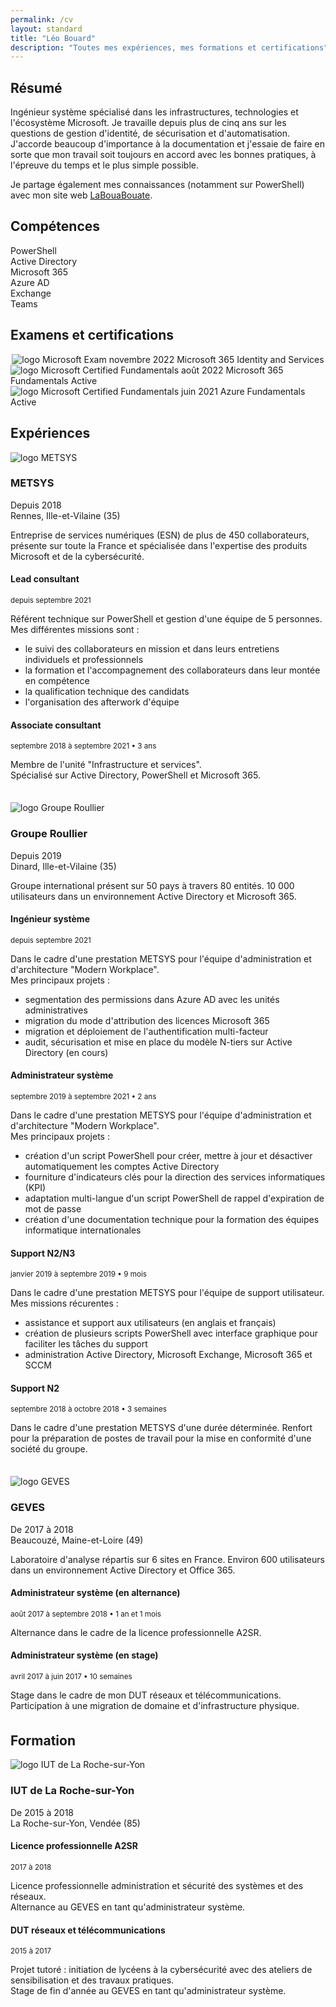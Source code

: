 ```yaml
---
permalink: /cv
layout: standard
title: "Léo Bouard"
description: "Toutes mes expériences, mes formations et certifications"
---
```


## Résumé

Ingénieur système spécialisé dans les infrastructures, technologies et l'écosystème Microsoft. Je travaille depuis plus de cinq ans sur les questions de gestion d'identité, de sécurisation et d'automatisation. J'accorde beaucoup d'importance à la documentation et j'essaie de faire en sorte que mon travail soit toujours en accord avec les bonnes pratiques, à l'épreuve du temps et le plus simple possible.

Je partage également mes connaissances (notamment sur PowerShell) avec mon site web [LaBouaBouate](https://www.labouabouate.fr).

## Compétences

<div class="skills">
    <div class="skill">
        <span>PowerShell</span>
        <div class="progressBar">
            <div class="progressBarContent" style="width: 90%;"></div>
        </div>
    </div>
    <div class="skill">
        <span>Active Directory</span>
        <div class="progressBar">
            <div class="progressBarContent" style="width: 80%;"></div>
        </div>
    </div>
    <div class="skill">
        <span>Microsoft 365</span>
        <div class="progressBar">
            <div class="progressBarContent" style="width: 80%;"></div>
        </div>
    </div>
    <div class="skill">
        <span>Azure AD</span>
        <div class="progressBar">
            <div class="progressBarContent" style="width: 70%;"></div>
        </div>
    </div>
    <div class="skill">
        <span>Exchange</span>
        <div class="progressBar">
            <div class="progressBarContent" style="width: 60%;"></div>
        </div>
    </div>
    <div class="skill">
        <span>Teams</span>
        <div class="progressBar">
            <div class="progressBarContent" style="width: 50%;"></div>
        </div>
    </div>
</div>

## Examens et certifications

<div style="display: flex; justify-content: center; flex-wrap: wrap;">
    <div class="certification">
        <img src="/assets/images/certification-exam.svg" alt="logo Microsoft Exam">
        <span class="certifDate">novembre 2022</span>
        <span class="certifTitle">Microsoft 365 Identity and Services</span>
    </div>
    <div class="certification">
        <img src="/assets/images/microsoft-certified-fundamentals-badge.svg" alt="logo Microsoft Certified Fundamentals">
        <span class="certifDate">août 2022</span>
        <span class="certifTitle">Microsoft 365 Fundamentals</span>
        <span class="certifStatus">
            <span class="active">Active</span>
        </span>
    </div>
    <div class="certification">
        <img src="/assets/images/microsoft-certified-fundamentals-badge.svg" alt="logo Microsoft Certified Fundamentals">
        <span class="certifDate">juin 2021</span>
        <span class="certifTitle">Azure Fundamentals</span>
        <span class="certifStatus">
            <span class="active">Active</span>
        </span>
    </div>
</div>

## Expériences

<div style="display: block;">
    <!-- METSYS -->
    <div id="div-metsys" style="margin-bottom: 35px;">
        <div class="enterprise">
            <div>
                <img src="/assets/images/metsys.jpg" alt="logo METSYS">
            </div>
            <div>
                <h3>METSYS</h3>
                <span>Depuis 2018</span><br>
                <span>Rennes, Ille-et-Vilaine (35)</span>
            </div>
        </div>
        <div>
            <p>Entreprise de services numériques (ESN) de plus de 450 collaborateurs, présente sur toute la France et spécialisée dans l'expertise des produits Microsoft et de la cybersécurité.</p>
        </div>
        <div class="experience">
            <h4>Lead consultant</h4>
            <small>depuis septembre 2021</small>
            <p>Référent technique sur PowerShell et gestion d'une équipe de 5 personnes.<br>Mes différentes missions sont :
            <ul>
                <li>le suivi des collaborateurs en mission et dans leurs entretiens individuels et professionnels</li>
                <li>la formation et l'accompagnement des collaborateurs dans leur montée en compétence</li>
                <li>la qualification technique des candidats</li>
                <li>l'organisation des afterwork d'équipe</li>
            </ul></p>
        </div>
        <div class="experience">
            <h4>Associate consultant</h4>
            <small>septembre 2018 à septembre 2021 • 3 ans</small>
            <p>Membre de l'unité "Infrastructure et services".<br>Spécialisé sur Active Directory, PowerShell et Microsoft 365.</p>
        </div>
    </div>
    <!-- Groupe ROULLIER -->
    <div id="div-groupe-roullier" style="margin-bottom: 35px;">
        <div class="enterprise">
            <div>
                <img src="/assets/images/groupe-roullier.jpg" alt="logo Groupe Roullier">
            </div>
            <div>
                <h3>Groupe Roullier</h3>
                <span>Depuis 2019</span><br>
                <span>Dinard, Ille-et-Vilaine (35)</span>
            </div>
        </div>
        <div>
            <p>Groupe international présent sur 50 pays à travers 80 entités. 10 000 utilisateurs dans un environnement Active Directory et Microsoft 365.</p>
        </div>
        <div class="experience">
            <h4>Ingénieur système</h4>
            <small>depuis septembre 2021</small>
            <p>Dans le cadre d'une prestation METSYS pour l'équipe d'administration et d'architecture "Modern Workplace".<br>Mes principaux projets :
            <ul>
                <li>segmentation des permissions dans Azure AD avec les unités administratives</li>
                <li>migration du mode d'attribution des licences Microsoft 365</li>
                <li>migration et déploiement de l'authentification multi-facteur</li>
                <li>audit, sécurisation et mise en place du modèle N-tiers sur Active Directory (en cours)</li>
            </ul></p>
        </div>
        <div class="experience">
            <h4>Administrateur système</h4>
            <small>septembre 2019 à septembre 2021 • 2 ans</small>
            <p>Dans le cadre d'une prestation METSYS pour l'équipe d'administration et d'architecture "Modern Workplace".<br>Mes principaux projets :
            <ul>
                <li>création d'un script PowerShell pour créer, mettre à jour et désactiver automatiquement les comptes Active Directory</li>
                <li>fourniture d'indicateurs clés pour la direction des services informatiques (KPI)</li>
                <li>adaptation multi-langue d'un script PowerShell de rappel d'expiration de mot de passe</li>
                <li>création d'une documentation technique pour la formation des équipes informatique internationales</li>
            </ul></p>
        </div>
        <div class="experience">
            <h4>Support N2/N3</h4>
            <small>janvier 2019 à septembre 2019 • 9 mois</small>
            <p>Dans le cadre d'une prestation METSYS pour l'équipe de support utilisateur.<br>Mes missions récurentes :
            <ul>
                <li>assistance et support aux utilisateurs (en anglais et français)</li>
                <li>création de plusieurs scripts PowerShell avec interface graphique pour faciliter les tâches du support</li>
                <li>administration Active Directory, Microsoft Exchange, Microsoft 365 et SCCM</li>
            </ul></p>
        </div>
        <div class="experience">
            <h4>Support N2</h4>
            <small>septembre 2018 à octobre 2018 • 3 semaines</small>
            <p>Dans le cadre d'une prestation METSYS d'une durée déterminée. Renfort pour la préparation de postes de travail pour la mise en conformité d'une société du groupe.</p>
        </div>
    </div>
    <!-- GEVES -->
    <div id="div-geves" style="margin-bottom: 35px;">
        <div class="enterprise">
            <div>
                <img src="/assets/images/geves.jpg" alt="logo GEVES">
            </div>
            <div>
                <h3>GEVES</h3>
                <span>De 2017 à 2018</span><br>
                <span>Beaucouzé, Maine-et-Loire (49)</span>
            </div>
        </div>
        <div>
            <p>Laboratoire d'analyse répartis sur 6 sites en France. Environ 600 utilisateurs dans un environnement Active Directory et Office 365.</p>
        </div>
        <div class="experience">
            <h4>Administrateur système (en alternance)</h4>
            <small>août 2017 à septembre 2018 • 1 an et 1 mois</small>
            <p>Alternance dans le cadre de la licence professionnelle A2SR.</p>
        </div>
        <div class="experience">
            <h4>Administrateur système (en stage)</h4>
            <small>avril 2017 à juin 2017 • 10 semaines</small>
            <p>Stage dans le cadre de mon DUT réseaux et télécommunications. Participation à une migration de domaine et d'infrastructure physique.</p>
        </div>
    </div>
</div>

## Formation

<div style="display: block;">
    <!-- IUT La Roche-sur-Yon -->
    <div id="div-iut-la-roche-sur-yon" style="margin-bottom: 35px;">
        <div class="enterprise">
            <div>
                <img src="/assets/images/iut-la-roche-sur-yon.jpg" alt="logo IUT de La Roche-sur-Yon">
            </div>
            <div>
                <h3>IUT de La Roche-sur-Yon</h3>
                <span>De 2015 à 2018</span><br>
                <span>La Roche-sur-Yon, Vendée (85)</span>
            </div>
        </div>
        <div class="experience">
            <h4>Licence professionnelle A2SR</h4>
            <small>2017 à 2018</small>
            <p>Licence professionnelle administration et sécurité des systèmes et des réseaux.<br>Alternance au GEVES en tant qu'administrateur système.</p>
        </div>
        <div class="experience">
            <h4>DUT réseaux et télécommunications</h4>
            <small>2015 à 2017</small>
            <p>Projet tutoré : initiation de lycéens à la cybersécurité avec des ateliers de sensibilisation et des travaux pratiques.<br>Stage de fin d'année au GEVES en tant qu'administrateur système.</p>
        </div>
    </div>
</div>
